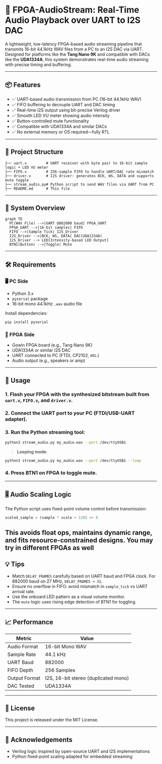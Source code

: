 
# 🎵 FPGA-AudioStream: Real-Time Audio Playback over UART to I2S DAC

A lightweight, low-latency FPGA-based audio streaming pipeline that transmits 16-bit 44.1kHz WAV files from a PC to an I2S DAC via UART. Designed for platforms like the **Tang Nano 9K** and compatible with DACs like the **UDA1334A**, this system demonstrates real-time audio streaming with precise timing and buffering.

---

## 📦 Features

- ✅ UART-based audio transmission from PC (16-bit 44.1kHz WAV)
- ✅ FIFO buffering to decouple UART and DAC timing
- ✅ Real-time I2S output using bit-precise Verilog driver
- ✅ Smooth LED VU meter showing audio intensity
- ✅ Button-controlled mute functionality
- ✅ Compatible with UDA1334A and similar DACs
- ✅ No external memory or OS required—fully RTL

---

## 📁 Project Structure

```
├── uart.v         # UART receiver with byte pair to 16-bit sample logic + LED VU meter
├── FIFO.v         # 256-sample FIFO to handle UART/DAC rate mismatch
├── driver.v       # I2S driver: generates BCK, WS, DATA and supports mute toggle
├── stream_audio.py# Python script to send WAV files via UART from PC
├── README.md      # This file
```

---

## 🧠 System Overview

```mermaid
graph TD
  PC(WAV File) -->|UART @882000 baud| FPGA_UART
  FPGA_UART -->|16-bit samples| FIFO
  FIFO -->|Sample Tick| I2S_Driver
  I2S_Driver -->|BCK, WS, DATA| DAC(UDA1334A)
  I2S_Driver --> LED[Intensity-based LED Output]
  BTN1(Button) -->|Toggle| Mute
```

---

## 🛠️ Requirements

### 🖥️ PC Side
- Python 3.x
- `pyserial` package
- 16-bit mono 44.1kHz `.wav` audio file

Install dependencies:
```bash
pip install pyserial
```

### 🧠 FPGA Side
- Gowin FPGA board (e.g., Tang Nano 9K)
- UDA1334A or similar I2S DAC
- UART connected to PC (FTDI, CP2102, etc.)
- Audio output (e.g., speakers or amp)

---

## 🚀 Usage

### 1. Flash your FPGA with the synthesized bitstream built from `uart.v`, `FIFO.v`, and `driver.v`.

### 2. Connect the UART port to your PC (FTDI/USB-UART adapter).

### 3. Run the Python streaming tool:

```bash
python3 stream_audio.py my_audio.wav --port /dev/ttyUSB1
```

> **Looping mode**:
```bash
python3 stream_audio.py my_audio.wav --port /dev/ttyUSB1 --loop
```

### 4. Press BTN1 on FPGA to toggle mute.

---

## 🎚️ Audio Scaling Logic

The Python script uses fixed-point volume control before transmission:
```python
scaled_sample = (sample * scale + 128) >> 8
```
This avoids float ops, maintains dynamic range, and fits resource-constrained designs.
You may try in different FPGAs as well
---

## 💡 Tips

- Match `DELAY_FRAMES` carefully based on UART baud and FPGA clock. For 882000 baud on 27 MHz, `DELAY_FRAMES ≈ 31`.
- Ensure no overflow in FIFO: avoid mismatch in `sample_tick` vs UART arrival rate.
- Use the onboard LED pattern as a visual volume monitor.
- The `mute` logic uses rising edge detection of BTN1 for toggling.

---

## 📈 Performance

| Metric        | Value             |
|---------------|------------------|
| Audio Format  | 16-bit Mono WAV  |
| Sample Rate   | 44.1 kHz         |
| UART Baud     | 882000           |
| FIFO Depth    | 256 Samples      |
| Output Format | I2S, 16-bit stereo (duplicated mono) |
| DAC Tested    | UDA1334A         |

---

## 📃 License

This project is released under the MIT License.

---

## 🙋 Acknowledgements

- Verilog logic inspired by open-source UART and I2S implementations
- Python fixed-point scaling adapted for embedded streaming

